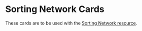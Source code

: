# Sorting Network Cards

These cards are to be used with the [Sorting Network resource]("resources:resource" "sorting-network").
